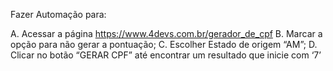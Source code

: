 Fazer Automação para:

A. Acessar a página https://www.4devs.com.br/gerador_de_cpf
B. Marcar a opção para não gerar a pontuação;
C. Escolher Estado de origem “AM”;
D. Clicar no botão “GERAR CPF” até encontrar um resultado que inicie com ‘7’
